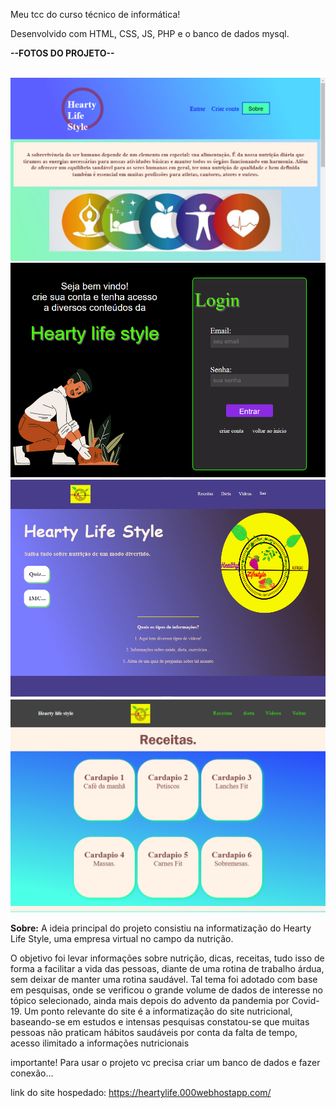 

Meu tcc do curso técnico de informática!
<p>
 Desenvolvido com HTML, CSS, JS, PHP e o banco de dados mysql.
</p>

<strong>--FOTOS DO PROJETO--</strong>


<br>
  <img src="fotosdoprojeto/inicio.png">
<br>
  <img src="fotosdoprojeto/login.png">
<br>
  <img src="fotosdoprojeto/dentro.png">
<br>
  <img src="fotosdoprojeto/rec.png">

<strong>Sobre:</strong>
A ideia principal do projeto consistiu na informatização do Hearty Life Style, uma empresa virtual no campo da nutrição.

O objetivo foi levar informações sobre nutrição, dicas, receitas, tudo isso de forma a facilitar a vida das pessoas, diante de uma rotina de trabalho árdua, sem deixar de manter uma rotina saudável. Tal tema foi adotado com base em pesquisas, onde se verificou o grande volume de dados de interesse no tópico selecionado, ainda mais depois do advento da pandemia por Covid-19. Um ponto relevante do site é a informatização do site nutricional, baseando-se em estudos e intensas pesquisas constatou-se que muitas pessoas não praticam hábitos saudáveis por conta da falta de tempo, acesso ilimitado a informações nutricionais

importante!
Para usar o projeto vc precisa criar
um banco de dados e fazer conexão...

link do site hospedado:
https://heartylife.000webhostapp.com/